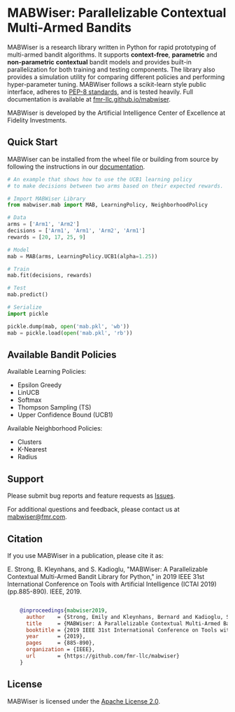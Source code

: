 # MABWiser: Parallelizable Contextual Multi-Armed Bandits 

MABWiser is a research library written in Python for rapid prototyping of multi-armed bandit algorithms.
It supports **context-free**, **parametric** and **non-parametric** **contextual** bandit models and provides built-in 
parallelization for both training and testing components. The library also provides a simulation utility for comparing 
different policies and performing hyper-parameter tuning. MABWiser follows a scikit-learn style public interface, adheres to 
[PEP-8 standards](https://www.python.org/dev/peps/pep-0008/), and is tested heavily. Full documentation is available at 
[fmr-llc.github.io/mabwiser](https://fmr-llc.github.io/mabwiser).

MABWiser is developed by the Artificial Intelligence Center of Excellence at Fidelity Investments.

## Quick Start
MABWiser can be installed from the wheel file or building from source by following the instructions in 
our [documentation](https://fmr-llc.github.io/mabwiser/installation.html).

```python
# An example that shows how to use the UCB1 learning policy
# to make decisions between two arms based on their expected rewards.

# Import MABWiser Library
from mabwiser.mab import MAB, LearningPolicy, NeighborhoodPolicy

# Data
arms = ['Arm1', 'Arm2']
decisions = ['Arm1', 'Arm1', 'Arm2', 'Arm1']
rewards = [20, 17, 25, 9]

# Model 
mab = MAB(arms, LearningPolicy.UCB1(alpha=1.25))

# Train
mab.fit(decisions, rewards)

# Test
mab.predict()

# Serialize
import pickle

pickle.dump(mab, open('mab.pkl', 'wb'))
mab = pickle.load(open('mab.pkl', 'rb'))
```

## Available Bandit Policies

Available Learning Policies:
* Epsilon Greedy
* LinUCB
* Softmax
* Thompson Sampling (TS)
* Upper Confidence Bound (UCB1)

Available Neighborhood Policies: 
* Clusters
* K-Nearest
* Radius


## Support

Please submit bug reports and feature requests as [Issues](https://github.com/fmr-llc/mabwiser/issues).

For additional questions and feedback, please contact us at [mabwiser@fmr.com](mailto:mabwiser@fmr.com?subject=[Github]%20MABWiser%20Feedback).


## Citation

If you use MABWiser in a publication, please cite it as:

E. Strong,  B. Kleynhans, and S. Kadioglu, "MABWiser: A Parallelizable Contextual Multi-Armed Bandit Library for Python," in 2019 IEEE 31st International Conference on Tools with Artificial Intelligence (ICTAI 2019) (pp.885-890). IEEE, 2019.


```bibtex

    @inproceedings{mabwiser2019,
      author    = {Strong, Emily and Kleynhans, Bernard and Kadioglu, Serdar},
      title     = {MABWiser: A Parallelizable Contextual Multi-Armed Bandit Library for Python},
      booktitle = {2019 IEEE 31st International Conference on Tools with Artificial Intelligence (ICTAI 2019)},
      year      = {2019},
      pages     = {885-890},
      organization = {IEEE},
      url       = {https://github.com/fmr-llc/mabwiser}
    }
```

## License

MABWiser is licensed under the [Apache License 2.0](LICENSE.md).

<br>